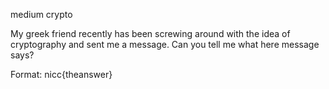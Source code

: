medium crypto

My greek friend recently has been screwing around with the idea of cryptography and sent me a message. Can you tell me what here message says?

Format: nicc{theanswer}
